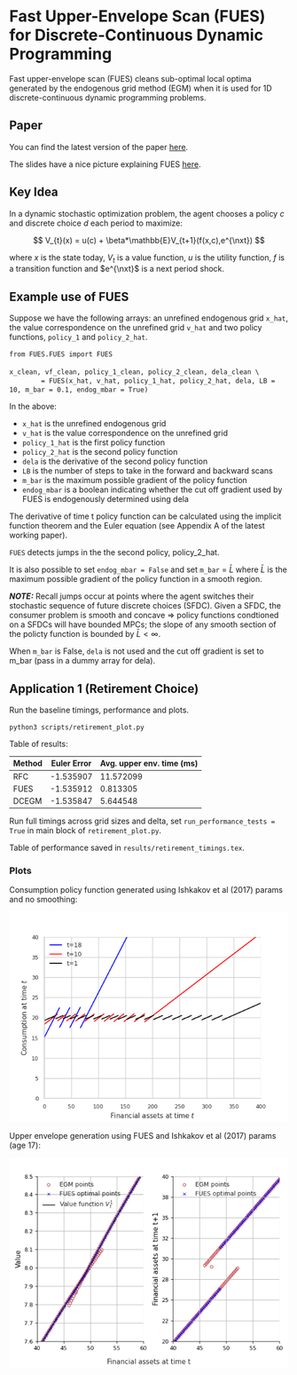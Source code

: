 # Fast Upper-Envelope Scan (FUES) for Discrete-Continuous Dynamic Programming

Fast upper-envelope scan (FUES) cleans sub-optimal local optima generated by the endogenous grid method (EGM) when it is used for 1D discrete-continuous dynamic programming problems.

## Paper

You can find the latest version of the paper [here](docs/FUES_EGM_21102024.pdf).

The slides have a nice picture explaining FUES [here](docs/slides_05022023.pdf).

## Key Idea

In a dynamic stochastic optimization problem, the agent chooses a policy $c$ and discrete choice $d$ each period to maximize:

$$
V_{t}(x) = u(c) + \beta*\mathbb{E}V_{t+1}(f(x,c),e^{\nxt})
$$

where $x$ is the state today, $V_{t}$ is a value function, $u$ is the utility function, $f$ is a transition function and $e^{\nxt}$ is a next period shock. 

## Example use of FUES

Suppose we have the following arrays: an unrefined endogenous grid `x_hat`, the value correspondence on the unrefined grid `v_hat` 
and two policy functions, `policy_1` and `policy_2_hat`.

```
from FUES.FUES import FUES

x_clean, vf_clean, policy_1_clean, policy_2_clean, dela_clean \
        = FUES(x_hat, v_hat, policy_1_hat, policy_2_hat, dela, LB = 10, m_bar = 0.1, endog_mbar = True)
```

In the above:
- `x_hat` is the unrefined endogenous grid
- `v_hat` is the value correspondence on the unrefined grid
- `policy_1_hat` is the first policy function
- `policy_2_hat` is the second policy function
- `dela` is the derivative of the second policy function
- `LB` is the number of steps to take in the forward and backward scans
- `m_bar` is the maximum possible gradient of the policy function
- `endog_mbar` is a boolean indicating whether the cut off gradient used by FUES is endogenously determined using dela

The derivative of time t policy function can be calculated using the implicit function theorem and the Euler equation (see Appendix A of the latest working paper).

`FUES` detects jumps in the the second policy, policy_2_hat. 

It is also possible to set `endog_mbar = False` and set `m_bar` = $\bar{L}$ where $\bar{L}$ is the maximum possible gradient of the policy function in a smooth region.

 **_NOTE:_** Recall jumps occur at points where the agent switches their stochastic sequence of future discrete choices (SFDC). Given a SFDC, the consumer problem is smooth and concave $\Rightarrow$ policy functions condtioned on a SFDCs will have bounded MPCs; the slope of any smooth section of the policty function is bounded by $\bar{L}<\infty$. 

When `m_bar` is False, `dela` is not used and the cut off gradient is set to m_bar (pass in a dummy array for dela).



## Application 1 (Retirement Choice)

Run the baseline timings, performance and plots. 

```
python3 scripts/retirement_plot.py
```

Table of results:

| Method | Euler Error    | Avg. upper env. time (ms) |
|--------|----------------|---------------------------|
| RFC    | -1.535907      | 11.572099                 |
| FUES   | -1.535912      | 0.813305                  |
| DCEGM  | -1.535847      | 5.644548                  |


Run full timings across grid sizes and delta, set `run_performance_tests = True` in main block of `retirement_plot.py`. 

Table of performance saved in `results/retirement_timings.tex`.

### Plots 


Consumption policy function generated using Ishkakov et al (2017) params and no smoothing:

![ret_cons_all](results/plots/retirement/ret_cons_all.png)

Upper envelope generation using FUES and Ishkakov et al (2017) params (age 17):

![ret_vf_aprime_all_17](/results/plots/retirement/ret_vf_aprime_all_17_3000_sigma0.png)
